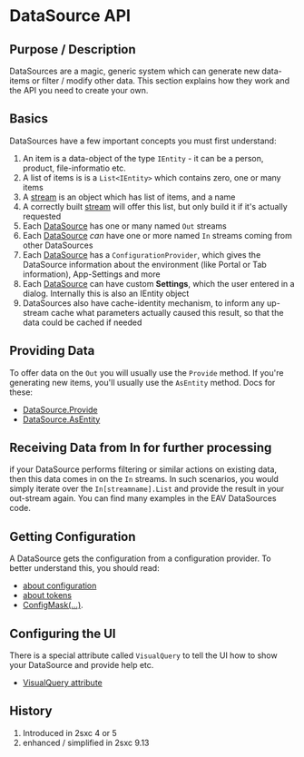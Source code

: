 # DataSource API

## Purpose / Description
DataSources are a magic, generic system which can generate new data-items or filter / modify other data. This section explains how they work and the API you need to create your own. 

## Basics
DataSources have a few important concepts you must first understand:

1. An item is a data-object of the type `IEntity` - it can be a person, product, file-informatio etc.
1. A list of items is is a `List<IEntity>` which contains zero, one or many items
1. A [stream](dotnet-datastream) is an object which has list of items, and a name
1. A correctly built [stream](dotnet-datastream) will offer this list, but only build it if it's actually requested
1. Each [DataSource](dotnet-datasource) has one or many named `Out` streams
1. Each [DataSource](dotnet-datasource) _can_ have one or more named `In` streams coming from other DataSources
1. Each [DataSource](dotnet-datasource) has a `ConfigurationProvider`, which gives the DataSource information about the environment (like Portal or Tab information), App-Settings and more
1. Each [DataSource](dotnet-datasource) can have custom **Settings**, which the user entered in a dialog. Internally this is also an IEntity object
1. DataSources also have cache-identity mechanism, to inform any up-stream cache what parameters actually caused this result, so that the data could be cached if needed

## Providing Data
To offer data on the `Out` you will usually use the `Provide` method. If you're generating new items, you'll usually use the `AsEntity` method. Docs for these: 

* [DataSource.Provide](dotnet-datasource-api-provide)
* [DataSource.AsEntity](dotnet-datasource-api-asentity)

## Receiving Data from In for further processing
if your DataSource performs filtering or similar actions on existing data, then this data comes in on the `In` streams. In such scenarios, you would simply iterate over the `In[streamname].List` and provide the result in your out-stream again. You can find many examples in the EAV DataSources code. 

## Getting Configuration
A DataSource gets the configuration from a configuration provider. To better understand this, you should read:

* [about configuration](dotnet-datasources-configuration)
* [about tokens](concept-tokens) 
* [ConfigMask(...)](dotnet-datasource-api-configmask).

## Configuring the UI
There is a special attribute called `VisualQuery` to tell the UI how to show your DataSource and provide help etc. 

* [VisualQuery attribute](dotnet-datasource-api-visualquery)

## History

1. Introduced in 2sxc 4 or 5
2. enhanced / simplified in 2sxc 9.13

